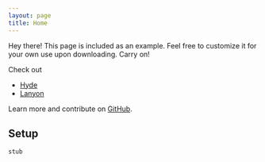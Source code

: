 ```yaml
---
layout: page
title: Home
---
```


<p class="message">
  Hey there! This page is included as an example. Feel free to customize it for your own use upon downloading. Carry on!
</p>

Check out

* [Hyde](http://hyde.getpoole.com)
* [Lanyon](http://lanyon.getpoole.com)


Learn more and contribute on [GitHub](https://github.com/poole).

## Setup
`stub`
